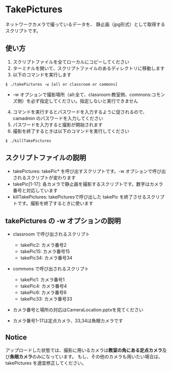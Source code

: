 TakePictures
==========================
ネットワークカメラで撮っているデータを、 
静止画（jpg形式）として取得するスクリプトです。


使い方
----------
1. スクリプトファイルを全てローカルにコピーしてください 
2. ターミナルを開いて、スクリプトファイルのあるディレクトリに移動します
3. 以下のコマンドを実行します
```
$ ./takePictures -w [all or classroom or commons] 
```
* -w オプションで撮影場所（all:全て、classroom:教室側、commons:コモンズ側）を必ず指定してください。指定しないと実行できません
4. コマンドを実行するとパスワードを入力するように促されるので、camadmin のパスワードを入力してください
5. パスワードを入力すると撮影が開始されます
6. 撮影を終了するときは以下のコマンドを実行してください
```
$ ./killTakePictures 
```


スクリプトファイルの説明
----------
* takePictures: takePic* を呼び出すスクリプトです。-w オプションで呼び出されるスクリプトが変わります
* takePic[1-17]: 各カメラで静止画を撮影するスクリプトです。数字はカメラ番号と対応しています
* killTakePictures: takePicturesで呼び出した takePic を終了させるスクリプトです。撮影を終了するときに使います


takePictures の -w オプションの説明
----------
* classroom で呼び出されるスクリプト
	* takePic2: カメラ番号2
	* takePic15: カメラ番号15
	* takePic34: カメラ番号34

* commons で呼び出されるスクリプト
	* takePic1: カメラ番号1
	* takePic4: カメラ番号4
	* takePic6: カメラ番号6
	* takePic33: カメラ番号33

* カメラ番号と場所の対応はCameraLocation.pptxを見てください
* カメラ番号1-17は定点カメラ、33,34は魚眼カメラです


Notice
----------
アップロードした状態では、撮影に用いるカメラは**教室の角にある定点カメラ**及び**魚眼カメラ**のみになっています。
もし、その他のカメラも用いたい場合は、takePictures を適宜修正してください。